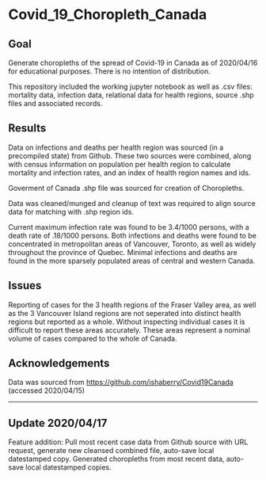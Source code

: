 # Covid_19_Choropleth_Canada

## Goal

Generate choropleths of the spread of Covid-19 in Canada as of 2020/04/16 for educational purposes. There is no intention of distribution.

This repository included the working jupyter notebook as well as .csv files: mortality data, infection data, relational data for health regions, source .shp files and associated records.

## Results

Data on infections and deaths per health region was sourced (in a precompiled state) from Github. These two sources were combined, along with census information on population per health region to calculate mortality and infection rates, and an index of health region names and ids.

Goverment of Canada .shp file was sourced for creation of Choropleths.

Data was cleaned/munged and cleanup of text was required to align source data for matching with .shp region ids.

Current maximum infection rate was found to be 3.4/1000 persons, with a death rate of .18/1000 persons. Both infections and deaths were found to be concentrated in metropolitan areas of Vancouver, Toronto, as well as widely throughout the province of Quebec. Minimal infections and deaths are found in the more sparsely populated areas of central and western Canada.

## Issues

Reporting of cases for the 3 health regions of the Fraser Valley area, as well as the 3 Vancouver Island regions are not seperated into distinct health regions but reported as a whole. Without inspecting individual cases it is difficult to report these areas accurately. These areas represent a nominal volume of cases compared to the whole of Canada.

## Acknowledgements

Data was sourced from https://github.com/ishaberry/Covid19Canada (accessed 2020/04/15)
  
---------------------------------------------------------------------------------------------------------------------------------------

## Update 2020/04/17

Feature addition: 
Pull most recent case data from Github source with URL request, generate new cleansed combined file, auto-save local datestamped copy. Generated choropleths from most recent data, auto-save local datestamped copies.
